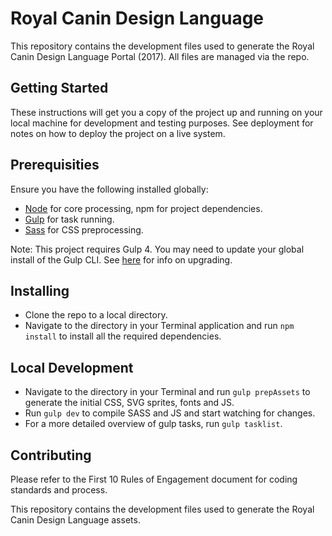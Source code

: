 # Royal Canin Design Language

This repository contains the development files used to generate the Royal Canin Design Language Portal (2017). All files are managed via the repo.

## Getting Started

These instructions will get you a copy of the project up and running on your local machine for development and testing purposes. See deployment for notes on how to deploy the project on a live system.

## Prerequisities

Ensure you have the following installed globally:

* [Node](https://github.com/nodejs/node) for core processing, npm for project dependencies.
* [Gulp](https://github.com/gulpjs/gulp) for task running.
* [Sass](https://github.com/sass/sass) for CSS preprocessing.

Note: This project requires Gulp 4. You may need to update your global install of the Gulp CLI. See [here](https://github.com/gulpjs/gulp/blob/4.0/docs/getting-started.md) for info on upgrading.

## Installing

* Clone the repo to a local directory.
* Navigate to the directory in your Terminal application and run ```npm install``` to install all the required dependencies.

## Local Development

* Navigate to the directory in your Terminal and run ```gulp prepAssets``` to generate the initial CSS, SVG sprites, fonts and JS.
* Run ```gulp dev``` to compile SASS and JS and start watching for changes. 
* For a more detailed overview of gulp tasks, run ```gulp tasklist```.

## Contributing

Please refer to the First 10 Rules of Engagement document for coding standards and process.

This repository contains the development files used to generate the Royal Canin Design Language assets.
